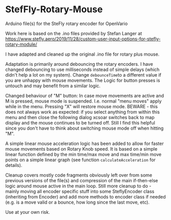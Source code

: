# StefFly-Rotary-Mouse
Arduino file(s) for the SteFly rotary encoder for OpenVario

Work here is based on the .ino files provided by Stefan Langer at https://www.stefly.aero/2019/11/28/custom-user-input-options-for-stefly-rotary-module/

I have adapted and cleaned up the original .ino file for rotary plus mouse. 

Adaptation is primarily around debouncing the rotary encoders. I have changed debouncing to use milliseconds instead of simple delays (which didn't help
a lot on my system). Change `debounceTime`to a different value if you are unhappy with mouse movements. The Logic for button presses is untouch and may
benefit from a similar logic.

Changed behaviour of "M" button:
In case move movements are active and M is pressed, mouse mode is suspended. I.e. normal "menu moves" apply while in the menu. Pressing "X" will restore
mouse mode. BEWARE - this does not always work as expected: if you select anything from within this menu and then close the following dialog xcsoar
switches back to map display and the mouse continues to be turned off. Still I find this helpful since you don't have to think about switching mouse 
mode off when hitting "M".

A simple linear mouse acceleration logic has been added to allow for faster mouse movements based on Rotary Knob speed. It is based on a simple
linear function defined by the min time/max move and max time/min move points on a simple linear graph (see function `calculateAcceleration` for details).

Cleanup covers mostly code fragments obviously left over from some previous versions of the file(s) and compression of the main if-then-else logic around
mouse active in the main loop. Still more cleanup to do - mainly moving all encoder specific stuff into some SteflyEncoder class (inheriting from Encoder)
and add more methods to encoder class if needed (e.g. is a move valid or a bounce, how long since the last move, etc).

Use at your own risk.
